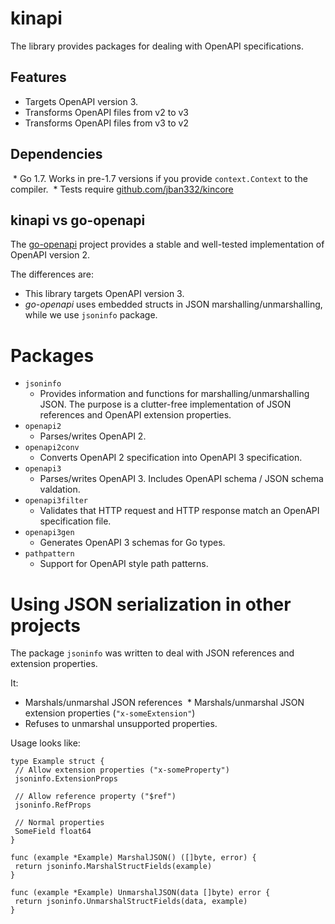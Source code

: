 # kinapi
The library provides packages for dealing with OpenAPI specifications.

## Features
  * Targets OpenAPI version 3.
  * Transforms OpenAPI files from v2 to v3
  * Transforms OpenAPI files from v3 to v2

## Dependencies
  * Go 1.7. Works in pre-1.7 versions if you provide `context.Context` to the compiler.
  * Tests require [github.com/jban332/kincore](github.com/jban332/kincore)

## kinapi vs go-openapi
The [go-openapi](https://github.com/go-openapi) project provides a stable and well-tested implementation of OpenAPI version 2.

The differences are:
  * This library targets OpenAPI version 3.
  * _go-openapi_ uses embedded structs in JSON marshalling/unmarshalling, while we use `jsoninfo` package.

# Packages
  * `jsoninfo`
    * Provides information and functions for marshalling/unmarshalling JSON. The purpose is a clutter-free implementation of JSON references and OpenAPI extension properties.
  * `openapi2` 
    * Parses/writes OpenAPI 2.
  * `openapi2conv`
    * Converts OpenAPI 2 specification into OpenAPI 3 specification.
  * `openapi3`
    * Parses/writes OpenAPI 3. Includes OpenAPI schema / JSON schema valdation.
  * `openapi3filter`
    * Validates that HTTP request and HTTP response match an OpenAPI specification file.
  * `openapi3gen` 
    * Generates OpenAPI 3 schemas for Go types.
  * `pathpattern`
    * Support for OpenAPI style path patterns.

# Using JSON serialization in other projects
The package `jsoninfo` was written to deal with JSON references and extension properties.

It:
  * Marshals/unmarshal JSON references
  * Marshals/unmarshal JSON extension properties (`"x-someExtension"`)
  * Refuses to unmarshal unsupported properties.

Usage looks like:
```
type Example struct {
 // Allow extension properties ("x-someProperty")
 jsoninfo.ExtensionProps
 
 // Allow reference property ("$ref")
 jsoninfo.RefProps
 
 // Normal properties
 SomeField float64
}

func (example *Example) MarshalJSON() ([]byte, error) {
 return jsoninfo.MarshalStructFields(example)
}

func (example *Example) UnmarshalJSON(data []byte) error {
 return jsoninfo.UnmarshalStructFields(data, example)
}
